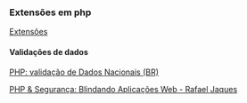 ### Extensões em php

[Extensões](https://dias.dev/2022-02-13-extensoes-php/)

#### Validações de dados 

[PHP: validação de Dados Nacionais (BR)](https://www.alura.com.br/artigos/php-validacao-dados-nacionais-br)

[PHP & Segurança: Blindando Aplicações Web - Rafael Jaques](https://www.youtube.com/watch?v=KmShf5VDGUM&t=262s)